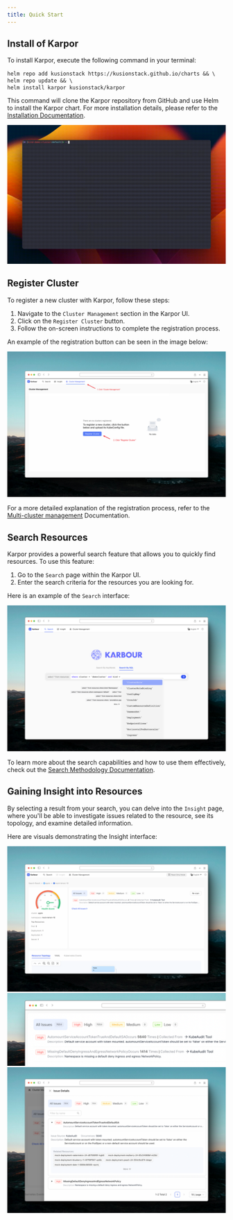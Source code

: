 ```yaml
---
title: Quick Start
---
```


## Install of Karpor

To install Karpor, execute the following command in your terminal:

```shell
helm repo add kusionstack https://kusionstack.github.io/charts && \
helm repo update && \
helm install karpor kusionstack/karpor
```

This command will clone the Karpor repository from GitHub and use Helm to install the Karpor chart. For more installation details, please refer to the [Installation Documentation](2-installation.md).

![Install](./assets/2-installation/install.gif)

## Register Cluster

To register a new cluster with Karpor, follow these steps:

1. Navigate to the `Cluster Management` section in the Karpor UI.
2. Click on the `Register Cluster` button.
3. Follow the on-screen instructions to complete the registration process.

An example of the registration button can be seen in the image below:

![](../3-user-guide/assets/1-multi-cluster-management/register-cluster-1.png)

For a more detailed explanation of the registration process, refer to the [Multi-cluster management](../3-user-guide/1-multi-cluster-management.md) Documentation.

## Search Resources

Karpor provides a powerful search feature that allows you to quickly find resources. To use this feature:

1. Go to the `Search` page within the Karpor UI.
2. Enter the search criteria for the resources you are looking for.

Here is an example of the `Search` interface:

![](../3-user-guide/assets/2-search/image-20240326213930086.png)

To learn more about the search capabilities and how to use them effectively, check out the [Search Methodology Documentation](../5-references/3-search-methods.md).

## Gaining Insight into Resources

By selecting a result from your search, you can delve into the `Insight` page, where you'll be able to investigate issues related to the resource, see its topology, and examine detailed information.

Here are visuals demonstrating the Insight interface:

![](../3-user-guide/assets/3-insight/image-20240327205459514.png)
![](../3-user-guide/assets/3-insight/image-20240328172844614.png)
![](../3-user-guide/assets/3-insight/image-20240328173635251.png)

